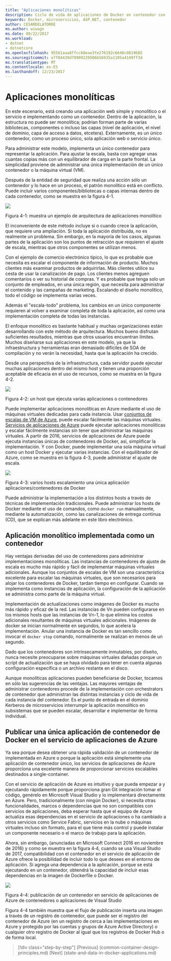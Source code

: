 ```yaml
---
title: "Aplicaciones monolíticas"
description: Ciclo de vida de aplicaciones de Docker en contenedor con la plataforma y las herramientas de Microsoft
keywords: Docker, microservicios, ASP.NET, contenedor
author: CESARDELATORRE
ms.author: wiwagn
ms.date: 09/22/2017
ms.workload:
- dotnet
- dotnetcore
ms.openlocfilehash: 95561aaa8ffccb8eae3fe276192c6648c0819685
ms.sourcegitcommit: e7f04439d78909229506b56935a1105a4149ff3d
ms.translationtype: MT
ms.contentlocale: es-ES
ms.lasthandoff: 12/23/2017
---
```

# <a name="monolithic-applications"></a>Aplicaciones monolíticas

En este escenario, está creando una aplicación web simple y monolítico o el servicio e implementando como un contenedor. Dentro de la aplicación, la estructura no puede ser monolítica; podrían forman parte de varias bibliotecas, componentes o incluso las capas (nivel de aplicación, el nivel de dominio, capa de acceso a datos, etcetera). Externamente, es un único contenedor, como un proceso único, sola aplicación web o servicio único.

Para administrar este modelo, implementa un único contenedor para representar la aplicación. Para ajustar la escala, basta con agregar unas cuantas copias más con un equilibrador de carga en la parte frontal. La simplicidad proviene de administrar una única implementación de un único contenedor o la máquina virtual (VM).

Después de la entidad de seguridad que realiza una acción sólo un contenedor y lo hace en un proceso, el patrón monolítico está en conflicto. Puede incluir varios componentes/bibliotecas o capas internas dentro de cada contenedor, como se muestra en la figura 4-1.

![](./media/image1.png)

Figura 4-1: muestra un ejemplo de arquitectura de aplicaciones monolítico

El inconveniente de este método incluye si o cuando crece la aplicación, que requiere una ampliación. Si toda la aplicación distribuida, no es realmente un problema. Sin embargo, en la mayoría de los casos, algunas partes de la aplicación son los puntos de retracción que requieren el ajuste de escala, mientras que otros componentes se utilizan menos.

Con el ejemplo de comercio electrónico típico, lo que es probable que necesita es escalar el componente de información de producto. Muchos clientes más examinar productos de adquirirlas. Más clientes utilice su cesta de usar la canalización de pago. Los clientes menos agreguen comentarios o ver su historial de compras. Y es probable que tenga solo un conjunto de empleados, en una única región, que necesita para administrar el contenido y las campañas de marketing. Escalando el diseño monolítico, todo el código se implementa varias veces.

Además el "escala-todo" problema, los cambios en un único componente requieren al volver a examinar completa de toda la aplicación, así como una implementación completa de todas las instancias.

El enfoque monolítico es bastante habitual y muchas organizaciones están desarrollando con este método de arquitectura. Muchos bueno disfrutan suficientes resultados, mientras que otros usuarios encuentran límites. Muchos diseñarse sus aplicaciones en este modelo, ya que la infraestructura y herramientas eran demasiado difíciles de SOA de compilación y no verán la necesidad, hasta que la aplicación ha crecido.

Desde una perspectiva de la infraestructura, cada servidor puede ejecutar muchas aplicaciones dentro del mismo host y tienen una proporción aceptable de eficacia en el uso de recursos, como se muestra en la figura 4-2.

![](./media/image2.png)

Figura 4-2: un host que ejecuta varias aplicaciones o contenedores

Puede implementar aplicaciones monolíticas en Azure mediante el uso de máquinas virtuales dedicadas para cada instancia. Usar [conjuntos de escalas de VM de Azure](https://docs.microsoft.com/azure/virtual-machine-scale-sets/), puede escalar fácilmente las máquinas virtuales. [Servicios de aplicaciones de Azure](https://azure.microsoft.com/en-us/services/app-service/) puede ejecutar aplicaciones monolíticas y escalar fácilmente instancias sin tener que administrar las máquinas virtuales. A partir de 2016, servicios de aplicaciones de Azure puede ejecuta instancias únicas de contenedores de Docker, así, simplificar la implementación. Y con Docker, puede implementar una sola máquina virtual como un host Docker y ejecutar varias instancias. Con el equilibrador de Azure, como se muestra en la figura 4-3, puede administrar el ajuste de escala.

![](./media/image3.png)

Figura 4-3: varios hosts escalamiento una única aplicación aplicaciones/contenedores de Docker

Puede administrar la implementación a los distintos hosts a través de técnicas de implementación tradicionales. Puede administrar los hosts de Docker mediante el uso de comandos, como `docker run` manualmente, mediante la automatización, como las canalizaciones de entrega continua (CD), que se explican más adelante en este libro electrónico.

## <a name="monolithic-application-deployed-as-a-container"></a>Aplicación monolítico implementada como un contenedor

Hay ventajas derivadas del uso de contenedores para administrar implementaciones monolíticas. Las instancias de contenedores de ajuste de escala es mucho más rápido y fácil de implementar máquinas virtuales adicionales. Aunque los conjuntos de escalas de VM son una característica excelente para escalar las máquinas virtuales, que son necesarios para alojar los contenedores de Docker, tardan tiempo en configurar. Cuando se implementa como instancias de aplicación, la configuración de la aplicación se administra como parte de la máquina virtual.

Implementación de actualizaciones como imágenes de Docker es mucho más rápido y eficaz de la red. Las instancias de Vn pueden configurarse en los mismos hosts que las instancias de Vn-1, lo que elimina los costos adicionales resultantes de máquinas virtuales adicionales. Imágenes de docker se inician normalmente en segundos, lo que acelera la implementación. Anular una instancia de Docker es tan sencillo como invocar el `docker stop` comando, normalmente se realizan en menos de un segundo.

Dado que los contenedores son intrínsecamente inmutables, por diseño, nunca necesite preocuparse sobre máquinas virtuales dañadas porque un script de actualización que se haya olvidado para tener en cuenta algunas configuración específica o un archivo restante en el disco.

Aunque monolíticas aplicaciones pueden beneficiarse de Docker, tocamos en sólo las sugerencias de las ventajas. Las mayores ventajas de administrar contenedores procede de la implementación con orchestrators de contenedor que administran las distintas instancias y ciclo de vida de cada instancia del contenedor. Es el punto de entrada en el dominio Kerberos de microservicios interrumpir la aplicación monolítico en subsistemas que se pueden escalar, desarrollar e implementar de forma individual.

## <a name="publishing-a-single-docker-container-app-to-azure-app-service"></a>Publicar una única aplicación de contenedor de Docker en el servicio de aplicaciones de Azure

Ya sea porque desea obtener una rápida validación de un contenedor de implementada en Azure o porque la aplicación está simplemente una aplicación de contenedor único, los servicios de aplicaciones de Azure proporciona una excelente manera de proporcionar servicios escalables destinados a single-container.

Con el servicio de aplicación de Azure es intuitivo y que pueda empezar a y ejecutando rápidamente porque proporciona gran Git integración tomar el código, genérelo en Microsoft Visual Studio y lo implementará directamente en Azure. Pero, tradicionalmente (con ningún Docker), si necesita otras funcionalidades, marcos o dependencias que no son compatibles con servicios de aplicaciones, deba esperar hasta que el equipo de Azure actualiza esas dependencias en el servicio de aplicaciones o ha cambiado a otros servicios como Service Fabric, servicios en la nube o máquinas virtuales incluso sin formato, para el que tiene más control y puede instalar un componente necesario o el marco de trabajo para la aplicación.

Ahora, sin embargo, (anunciadas en Microsoft Connect 2016 en noviembre de 2016) y como se muestra en la figura 4‑4, cuando se usa Visual Studio de 2017, compatibilidad con el contenedor en el servicio de aplicación de Azure ofrece la posibilidad de incluir todo lo que desees en el entorno de aplicación. Si agrega una dependencia a la aplicación, porque se está ejecutando en un contenedor, obtendrá la capacidad de incluir esas dependencias en la imagen de Dockerfile o Docker.

![](./media/image4.png)

Figura 4-4: publicación de un contenedor en servicio de aplicaciones de Azure de contenedores o aplicaciones de Visual Studio

Figura 4-4 también muestra que el flujo de publicación inserta una imagen a través de un registro de contenedor, que puede ser el registro del contenedor de Azure (en un registro de cerca a las implementaciones en Azure y protegido por las cuentas y grupos de Azure Active Directory) o cualquier otro registro de Docker al igual que los registros de Docker Hub o de forma local.


>[!div class="step-by-step"]
[Previous] (common-container-design-principles.md) [Next] (state-and-data-in-docker-applications.md)
